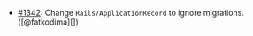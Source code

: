 * [#1342](https://github.com/rubocop/rubocop-rails/issues/1342): Change `Rails/ApplicationRecord` to ignore migrations. ([@fatkodima][])

